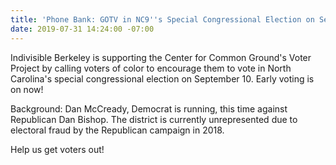 ```yaml
---
title: 'Phone Bank: GOTV in NC9''s Special Congressional Election on Sept 10! 8/24'
date: 2019-07-31 14:24:00 -07:00
---
```


Indivisible Berkeley is supporting the Center for Common Ground's Voter Project by calling voters of color to encourage them to vote in North Carolina's special congressional election on September 10.  Early voting is on now!

Background: Dan McCready, Democrat is running, this time against Republican Dan Bishop.  The district is currently unrepresented due to electoral fraud by the Republican campaign in 2018. 

Help us get voters out!